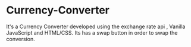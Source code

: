 # Currency-Converter
It's a Currency Converter developed using the exchange rate api , Vanilla JavaScript and HTML/CSS. Its has a swap button in order to swap the conversion.
